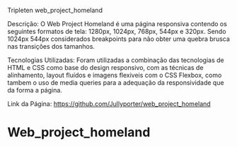 Tripleten web_project_homeland

Descrição: O Web Project Homeland é uma página responsiva contendo os seguintes formatos de tela: 1280px, 1024px, 768px, 544px e 320px. Sendo 1024px 544px considerados breakpoints para não obter uma quebra brusca nas transições dos tamanhos.

Tecnologias Utilizadas: Foram utilizadas a combinação das tecnologias de HTML e CSS como base do design responsivo, com as técnicas de alinhamento, layout fluídos e imagens flexiveis com o CSS Flexbox, como tambem o uso de media queries para a adequação da responsividade que da forma a página.

Link da Página: https://github.com/Jullyporter/web_project_homeland
# Web_project_homeland
